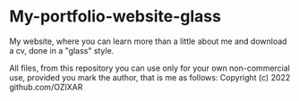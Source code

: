 # My-portfolio-website-glass

My website, where you can learn more than a little about me and download a cv, done in a "glass" style.

All files, from this repository you can use only for your own non-commercial use, provided you mark the author, that is me as follows: 
Copyright (c) 2022 github.com/OZIXAR
